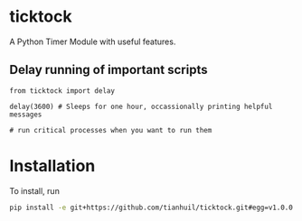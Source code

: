 # ticktock
A Python Timer Module with useful features.

## Delay running of important scripts
```
from ticktock import delay

delay(3600) # Sleeps for one hour, occassionally printing helpful messages

# run critical processes when you want to run them
```

# Installation
To install, run
```bash
pip install -e git+https://github.com/tianhuil/ticktock.git#egg=v1.0.0
```
